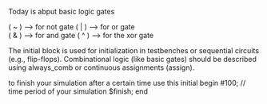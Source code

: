 Today is abput basic logic gates 

( ~ )  --> for not gate 
( | )  --> for or gate  
( & )  --> for and gate
( ^ )  --> for the xor gate

The initial block is used for initialization in testbenches or sequential circuits (e.g., flip-flops).
Combinational logic (like basic gates) should be described using always_comb or continuous assignments (assign).

to finish your simulation after a certain time use this
initial begin
  #100; // time period of your simulation
  $finish;
end



